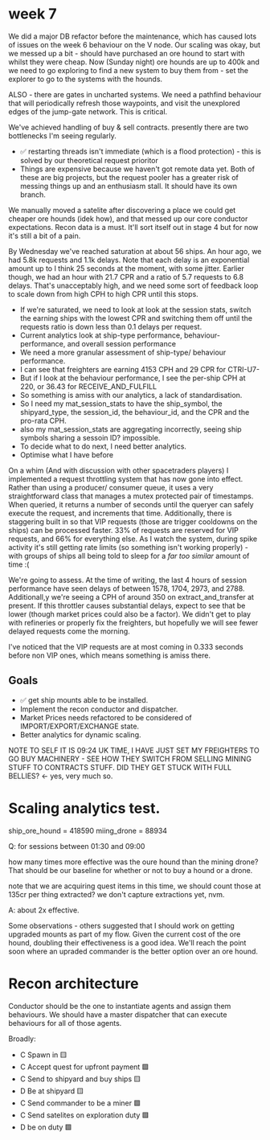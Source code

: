
# week 7 

We did a major DB refactor before the maintenance, which has caused lots of issues on the week 6  behaviour on the V node. 
Our scaling was okay, but we messed up a bit - should have purchased an ore hound to start with whilst they were cheap.
Now (Sunday night) ore hounds are up to 400k and we need to go exploring to find a new system to buy them from - set the explorer to go to the systems with the hounds.

ALSO - there are gates in uncharted systems. We need a pathfind behaviour that will periodically refresh those waypoints, and visit the unexplored edges of the jump-gate network. This is critical.

We've achieved handling of buy & sell contracts. presently there are two bottlenecks I'm seeing regularly.
* ✅ restarting threads isn't immediate (which is a flood protection) - this is solved by our theoretical request prioritor
* Things are expensive because we haven't got remote data yet. Both of these are big projects, but the request pooler has a greater risk of messing things up and an enthusiasm stall. It should have its own branch.

We manually moved a satelite after discovering a place we could get cheaper ore hounds (idek how), and that messed up our core conductor expectations. Recon data is a must. It'll sort itself out in stage 4 but for now it's still a bit of a pain.

By Wednesday we've reached saturation at about 56 ships. An hour ago, we had 5.8k requests and 1.1k delays. Note that each delay is an exponential amount up to I think 25 seconds at the moment, with some jitter.
Earlier though, we had an hour with 21.7 CPR and a ratio of 5.7 requests to 6.8 delays. That's unacceptably high, and we need some sort of feedback loop to scale down from high CPH to high CPR until this stops. 

* If we're saturated, we need to look at look at the session stats, switch the earning ships with the lowest CPR and switching them off until the requests ratio is down less than 0.1 delays per request. 
* Current analytics look at ship-type performance, behaviour-performance, and overall session performance
 * We need a more granular assessment of ship-type/ behaviour performance. 
 * I can see that freighters are earning 4153 CPH and 29 CPR for CTRI-U7-
 * But if I look at the behaviour performance, I see the per-ship CPH at 220, or 36.43 for RECEIVE_AND_FULFILL
 * So something is amiss with our analytics, a lack of standardisation. 
 * So I need my mat_session_stats to have the ship_symbol, the shipyard_type, the session_id, the behaviour_id, and the CPR and the pro-rata CPH.
 *  also my mat_session_stats are aggregating incorrectly, seeing ship symbols sharing a sessoin ID? impossible.
 * To decide what to do next, I need better analytics.
 * Optimise what I have before


On a whim (And with discussion with other spacetraders players) I implemented a request throttling system that has now gone into effect. Rather than using a producer/ consumer queue, it uses a very straightforward class that manages a mutex protected pair of timestamps.
When queried, it returns a number of seconds until the queryer can safely execute the request, and increments that time. 
Additionally, there is staggering built in so that VIP requests (those are trigger cooldowns on the ships) can be processed faster. 33% of requests are reserved for VIP requests, and 66% for everything else.
As I watch the system, during spike activity it's still getting rate limits (so something isn't working properly) - with groups of ships all being told to sleep for a _far too similar_ amount of time :( 

We're going to assess.
At the time of writing, the last 4 hours of session performance have seen delays of between 1578, 1704, 2973, and 2788. 
Additionall,y we're seeing a CPH of around 350 on extract_and_transfer at present. If this throttler causes substantial delays, expect to see that be lower (though market prices could also be a factor).
We didn't get to play with refineries or properly fix the freighters, but hopefully we will see fewer delayed requests come the morning.

I've noticed that the VIP requests are at most coming in 0.333 seconds before non VIP ones, which means something is amiss there.

## Goals
* ✅ get ship mounts able to be installed.
* Implement the recon conductor and dispatcher.
* Market Prices needs refactored to be considered of IMPORT/EXPORT/EXCHANGE state.
* Better analytics for dynamic scaling.

NOTE TO SELF IT IS 09:24 UK TIME, I HAVE JUST SET MY FREIGHTERS TO GO BUY MACHINERY - SEE HOW THEY SWITCH FROM SELLING MINING STUFF TO CONTRACTS STUFF. DID THEY GET STUCK WITH FULL BELLIES? <- yes, very much so.


# Scaling analytics test.


ship_ore_hound = 418590
miing_drone = 88934

Q: for sessions between 01:30 and 09:00

how many times more effective was the oure hound than the mining drone?
That should be our baseline for whether or not to buy a hound or a drone.

note that we are acquiring quest items in this time, we should count those at 135cr per thing extracted?
we don't capture extractions yet, nvm.

A: about 2x effective.

Some observations - others suggested that I should work on getting upgraded mounts as part of my flow. Given the current cost of the ore hound, doubling their effectiveness is a good idea. 
We'll reach the point soon where an upraded commander is the better option over an ore hound.

# Recon architecture

Conductor should be the one to instantiate agents and assign them behaviours.
We should have a master dispatcher that can execute behaviours for all of those agents.


Broadly:
* C Spawn in 🟨
* C Accept quest for upfront payment 🟩 
* C Send to shipyard and buy ships 🟨
* D Be at shipyard 🟨
* C Send commander to be a miner 🟩
* C Send satelites on exploration duty 🟩
* D be on duty 🟩

